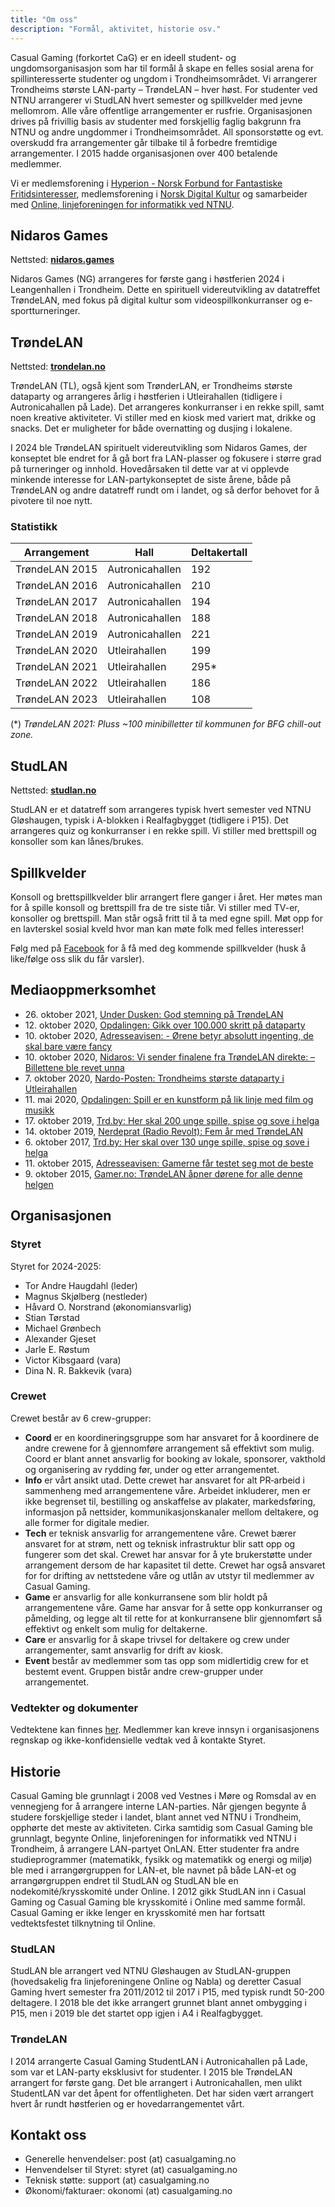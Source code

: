```yaml
---
title: "Om oss"
description: "Formål, aktivitet, historie osv."
---
```


Casual Gaming (forkortet CaG) er en ideell student- og ungdomsorganisasjon som har til formål å skape en felles sosial arena for spillinteresserte studenter og ungdom i Trondheimsområdet. Vi arrangerer Trondheims største LAN-party – TrøndeLAN – hver høst. For studenter ved NTNU arrangerer vi StudLAN hvert semester og spillkvelder med jevne mellomrom. Alle våre offentlige arrangementer er rusfrie. Organisasjonen drives på frivillig basis av studenter med forskjellig faglig bakgrunn fra NTNU og andre ungdommer i Trondheimsområdet. All sponsorstøtte og evt. overskudd fra arrangementer går tilbake til å forbedre fremtidige arrangementer. I 2015 hadde organisasjonen over 400 betalende medlemmer.

Vi er medlemsforening i [Hyperion - Norsk Forbund for Fantastiske Fritidsinteresser](http://n4f.no/), medlemsforening i [Norsk Digital Kultur](https://www.digitalkultur.no/) og samarbeider med [Online, linjeforeningen for informatikk ved NTNU](https://online.ntnu.no/).

## Nidaros Games

Nettsted: **[nidaros.games](https://nidaros.games/)**

Nidaros Games (NG) arrangeres for første gang i høstferien 2024 i Leangenhallen i Trondheim. Dette en spirituell videreutvikling av datatreffet TrøndeLAN, med fokus på digital kultur som videospillkonkurranser og e-sportturneringer.

## TrøndeLAN

Nettsted: **[trondelan.no](https://trondelan.no/)**

TrøndeLAN (TL), også kjent som TrønderLAN, er Trondheims største dataparty og arrangeres årlig i høstferien i Utleirahallen (tidligere i Autronicahallen på Lade). Det arrangeres konkurranser i en rekke spill, samt noen kreative aktiviteter. Vi stiller med en kiosk med variert mat, drikke og snacks. Det er muligheter for både overnatting og dusjing i lokalene.

I 2024 ble TrøndeLAN spirituelt videreutvikling som Nidaros Games, der konseptet ble endret for å gå bort fra LAN-plasser og fokusere i større grad på turneringer og innhold. Hovedårsaken til dette var at vi opplevde minkende interesse for LAN-partykonseptet de siste årene, både på TrøndeLAN og andre datatreff rundt om i landet, og så derfor behovet for å pivotere til noe nytt.

### Statistikk

| Arrangement | Hall | Deltakertall |
| - | - | - |
| TrøndeLAN 2015 | Autronicahallen | 192 |
| TrøndeLAN 2016 | Autronicahallen | 210 |
| TrøndeLAN 2017 | Autronicahallen | 194 |
| TrøndeLAN 2018 | Autronicahallen | 188 |
| TrøndeLAN 2019 | Autronicahallen | 221 |
| TrøndeLAN 2020 | Utleirahallen | 199 |
| TrøndeLAN 2021 | Utleirahallen | 295\* |
| TrøndeLAN 2022 | Utleirahallen | 186 |
| TrøndeLAN 2023 | Utleirahallen | 108 |

(\*) *TrøndeLAN 2021: Pluss ~100 minibilletter til kommunen for BFG chill-out zone.*

## StudLAN

Nettsted: **[studlan.no](https://studlan.no)**

StudLAN er et datatreff som arrangeres typisk hvert semester ved NTNU Gløshaugen, typisk i A-blokken i Realfagbygget (tidligere i P15). Det arrangeres quiz og konkurranser i en rekke spill. Vi stiller med brettspill og konsoller som kan lånes/brukes.

## Spillkvelder

Konsoll og brettspillkvelder blir arrangert flere ganger i året. Her møtes man for å spille konsoll og brettspill fra de tre siste tiår. Vi stiller med TV-er, konsoller og brettspill. Man står også fritt til å ta med egne spill. Møt opp for en lavterskel sosial kveld hvor man kan møte folk med felles interesser!

Følg med på [Facebook](https://www.facebook.com/CasualGamingTrondheim/) for å få med deg kommende spillkvelder (husk å like/følge oss slik du får varsler).

## Mediaoppmerksomhet

- 26\. oktober 2021, [Under Dusken: God stemning på TrøndeLAN](https://underdusken.no/e-sport-sport/god-stemning-pa-trondelan/296254)
- 12\. oktober 2020, [Opdalingen: Gikk over 100.000 skritt på dataparty](https://www.opdalingen.no/nyheter/2020/10/12/Gikk-over-100.000-skritt-p%C3%A5-dataparty-22806315.ece)
- 10\. oktober 2020, [Adresseavisen: - Ørene betyr absolutt ingenting, de skal bare være fancy](https://www.adressa.no/pluss/kultur/2020/10/10/%C3%98rene-betyr-absolutt-ingenting-de-skal-bare-v%C3%A6re-fancy-22801219.ece)
- 10\. oktober 2020, [Nidaros: Vi sender finalene fra TrøndeLAN direkte: – Billettene ble revet unna](https://www.nidaros.no/vi-sender-finalene-fra-trondelan-direkte-billettene-ble-revet-unna/s/5-113-112817)
- 7\. oktober 2020, [Nardo-Posten: Trondheims største dataparty i Utleirahallen](https://nardoposten.no/2020/10/trondheims-storste-dataparty-i-utleirahallen/)
- 11\. mai 2020, [Opdalingen: Spill er en kunstform på lik linje med film og musikk](https://www.opdalingen.no/nyheter/2020/05/11/Spill-er-en-kunstform-p%C3%A5-lik-linje-med-film-og-musikk-21798906.ece)
- 17\. oktober 2019, [Trd.by: Her skal 200 unge spille, spise og sove i helga](https://trd.by/aktuelt/2019/10/17/Her-skal-200-unge-spille-spise-og-sove-i-helga-20159427.ece)
- 14\. oktober 2019, [Nerdeprat (Radio Revolt): Fem år med TrøndeLAN](https://radiorevolt.no/post/fem-ar-med-trndelan)
- 6\. oktober 2017, [Trd.by: Her skal over 130 unge spille, spise og sove i helga](https://trd.by/event/2017/10/06/Her-skal-over-130-unge-spille-spise-og-sove-i-helga-15400017.ece)
- 11\. oktober 2015, [Adresseavisen: Gamerne får testet seg mot de beste](https://www.adressa.no/nyheter/trondheim/2015/10/11/Gamerne-f%C3%A5r-testet-seg-mot-de-beste-11669351.ece)
- 9\. oktober 2015, [Gamer.no: TrøndeLAN åpner dørene for alle denne helgen](https://www.gamer.no/artikler/trondelan-apner-dorene-for-alle/193159)

## Organisasjonen

### Styret

Styret for 2024-2025:

- Tor Andre Haugdahl (leder)
- Magnus Skjølberg (nestleder)
- Håvard O. Norstrand (økonomiansvarlig)
- Stian Tørstad
- Michael Grønbech
- Alexander Gjeset
- Jarle E. Røstum
- Victor Kibsgaard (vara)
- Dina N. R. Bakkevik (vara)

### Crewet

Crewet består av 6 crew-grupper:

- **Coord** er en koordineringsgruppe som har ansvaret for å koordinere de andre crewene for å gjennomføre arrangement så effektivt som mulig. Coord er blant annet ansvarlig for booking av lokale, sponsorer, vakthold og organisering av rydding før, under og etter arrangementet.
- **Info** er vårt ansikt utad. Dette crewet har ansvaret for alt PR‐arbeid i sammenheng med arrangementene våre. Arbeidet inkluderer, men er ikke begrenset til, bestilling og anskaffelse av plakater, markedsføring, informasjon på nettsider, kommunikasjonskanaler mellom deltakere, og alle former for digitale medier.
- **Tech** er teknisk ansvarlig for arrangementene våre. Crewet bærer ansvaret for at strøm, nett og teknisk infrastruktur blir satt opp og fungerer som det skal. Crewet har ansvar for å yte brukerstøtte under arrangement dersom de har kapasitet til dette. Crewet har også ansvaret for for drifting av nettstedene våre og utlån av utstyr til medlemmer av Casual Gaming.
- **Game** er ansvarlig for alle konkurransene som blir holdt på arrangementene våre. Game har ansvar for å sette opp konkurranser og påmelding, og legge alt til rette for at konkurransene blir gjennomført så effektivt og enkelt som mulig for deltakerne.
- **Care** er ansvarlig for å skape trivsel for deltakere og crew under arrangementer, samt ansvarlig for drift av kiosk.
- **Event** består av medlemmer som tas opp som midlertidig crew for et bestemt event. Gruppen bistår andre crew-grupper under arrangementet.

### Vedtekter og dokumenter

Vedtektene kan finnes [her](https://link.casualgaming.no/vedtekter). Medlemmer kan kreve innsyn i organisasjonens regnskap og ikke-konfidensielle vedtak ved å kontakte Styret.

## Historie

Casual Gaming ble grunnlagt i 2008 ved Vestnes i Møre og Romsdal av en vennegjeng for å arrangere interne LAN-parties. Når gjengen begynte å studere forskjellige steder i landet, blant annet ved NTNU i Trondheim, opphørte det meste av aktiviteten. Cirka samtidig som Casual Gaming ble grunnlagt, begynte Online, linjeforeningen for informatikk ved NTNU i Trondheim, å arrangere LAN-partyet OnLAN. Etter studenter fra andre studieprogrammer (matematikk, fysikk og matematikk og energi og miljø) ble med i arrangørgruppen for LAN-et, ble navnet på både LAN-et og arrangørgruppen endret til StudLAN og StudLAN ble en nodekomité/krysskomité under Online. I 2012 gikk StudLAN inn i Casual Gaming og Casual Gaming ble krysskomité i Online med samme formål. Casual Gaming er ikke lenger en krysskomité men har fortsatt vedtektsfestet tilknytning til Online.

### StudLAN

StudLAN ble arrangert ved NTNU Gløshaugen av StudLAN-gruppen (hovedsakelig fra linjeforeningene Online og Nabla) og deretter Casual Gaming hvert semester fra 2011/2012 til 2017 i P15, med typisk rundt 50-200 deltagere. I 2018 ble det ikke arrangert grunnet blant annet ombygging i P15, men i 2019 ble det startet opp igjen i A4 i Realfagbygget.

### TrøndeLAN

I 2014 arrangerte Casual Gaming StudentLAN i Autronicahallen på Lade, som var et LAN-party eksklusivt for studenter. I 2015 ble TrøndeLAN arrangert for første gang. Det ble arrangert i Autronicahallen, men ulikt StudentLAN var det åpent for offentligheten. Det har siden vært arrangert hvert år rundt høstferien og er hovedarrangementet vårt.

## Kontakt oss

- Generelle henvendelser: post (at) casualgaming.no
- Henvendelser til Styret: styret (at) casualgaming.no
- Teknisk støtte: support (at) casualgaming.no
- Økonomi/fakturaer: okonomi (at) casualgaming.no
